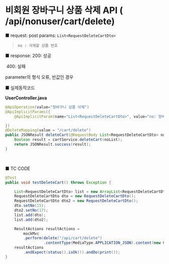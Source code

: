 # 비회원 장바구니 상품 삭제  API ( /api/nonuser/cart/delete) 
■ request: 
   post 
     params: `List<RequestDeleteCartDto>`

> ```
> no : 삭제할 상품 번호
> ```



■ response: 
     200: 성공

​	400: 실패 

parameter의 형식 오류, 빈값인 경우



■ 실제동작코드 

**UserController.java**

```java
@ApiOperation(value="장바구니 상품 삭제")
@ApiImplicitParams({
    @ApiImplicitParam(name="List<RequestDeleteCartDto>", value="no: 장바구니 번호", required=true, dataType="List<RequestDeleteCartDto>", defaultValue="")

})
@DeleteMapping(value = "/cart/delete")
public JSONResult deleteCart(@RequestBody List<RequestDeleteCartDto> noList) {
    Boolean result = cartService.deleteCart(noList);
    return JSONResult.success(result);
}
```

<br>

■ TC CODE 

```java
@Test
public void testDeleteCart() throws Exception {

    List<RequestDeleteCartDto> list = new ArrayList<RequestDeleteCartDto>();
    RequestDeleteCartDto dto = new RequestDeleteCartDto();
    RequestDeleteCartDto dto2 = new RequestDeleteCartDto();
    dto.setNo(15);
    dto2.setNo(17);
    list.add(dto);
    list.add(dto2);

    ResultActions resultActions = 
        mockMvc
        .perform(delete("/api/cart/delete")
                 .contentType(MediaType.APPLICATION_JSON).content(new Gson().toJson(list)));
    resultActions 
        .andExpect(status().isOk()).andDo(print());
}
```
